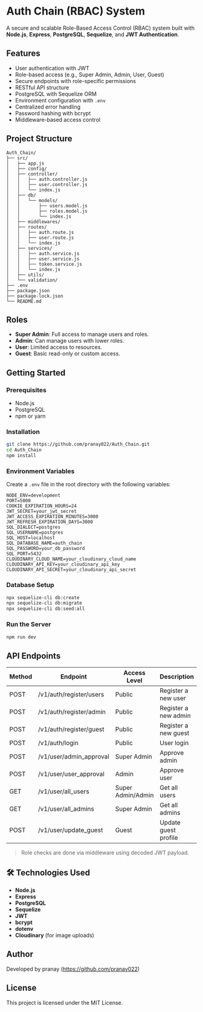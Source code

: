 # Auth Chain (RBAC) System

A secure and scalable Role-Based Access Control (RBAC) system built with **Node.js**, **Express**, **PostgreSQL**, **Sequelize**, and **JWT Authentication**.

## Features

- User authentication with JWT
- Role-based access (e.g., Super Admin, Admin, User, Guest)
- Secure endpoints with role-specific permissions
- RESTful API structure
- PostgreSQL with Sequelize ORM
- Environment configuration with `.env`
- Centralized error handling
- Password hashing with bcrypt
- Middleware-based access control

## Project Structure

```
Auth_Chain/
├── src/
│   ├── app.js
│   ├── config/
│   ├── controller/
│   │   ├── auth.controller.js
│   │   ├── user.controller.js
│   │   └── index.js
│   ├── db/
│   │   └── models/
│   │       ├── users.model.js
│   │       ├── roles.model.js
│   │       └── index.js
│   ├── middlewares/
│   ├── routes/
│   │   ├── auth.route.js
│   │   ├── user.route.js
│   │   └── index.js
│   ├── services/
│   │   ├── auth.service.js
│   │   ├── user.service.js
│   │   ├── token.service.js
│   │   └── index.js
│   ├── utils/
│   └── validation/
├── .env
├── package.json
├── package-lock.json
└── README.md
```

## Roles

- **Super Admin**: Full access to manage users and roles.
- **Admin**: Can manage users with lower roles.
- **User**: Limited access to resources.
- **Guest**: Basic read-only or custom access.

## Getting Started

### Prerequisites

- Node.js
- PostgreSQL
- npm or yarn

### Installation

```bash
git clone https://github.com/pranay022/Auth_Chain.git
cd Auth_Chain
npm install
```

### Environment Variables

Create a `.env` file in the root directory with the following variables:

```
NODE_ENV=development
PORT=5000
COOKIE_EXPIRATION_HOURS=24
JWT_SECRET=your_jwt_secret
JWT_ACCESS_EXPIRATION_MINUTES=3000
JWT_REFRESH_EXPIRATION_DAYS=3000
SQL_DIALECT=postgres
SQL_USERNAME=postgres
SQL_HOST=localhost
SQL_DATABASE_NAME=auth_chain
SQL_PASSWORD=your_db_password
SQL_PORT=5432
CLOUDINARY_CLOUD_NAME=your_cloudinary_cloud_name
CLOUDINARY_API_KEY=your_cloudinary_api_key
CLOUDINARY_API_SECRET=your_cloudinary_api_secret
```

### Database Setup

```bash
npx sequelize-cli db:create
npx sequelize-cli db:migrate
npx sequelize-cli db:seed:all
```

### Run the Server

```bash
npm run dev
```

## API Endpoints

| Method | Endpoint             | Access Level        | Description                  |
|--------|----------------------|---------------------|------------------------------|
| POST   | /v1/auth/register/users | Public              | Register a new user          |
| POST   | /v1/auth/register/admin | Public              | Register a new admin         |
| POST   | /v1/auth/register/guest | Public              | Register a new guest         |
| POST   | /v1/auth/login          | Public              | User login                   |
| POST   | /v1/user/admin_approval | Super Admin         | Approve admin                |
| POST   | /v1/user/user_approval  | Admin               | Approve user                 |
| GET    | /v1/user/all_users      | Super Admin/Admin   | Get all users                |
| GET    | /v1/user/all_admins     | Super Admin         | Get all admins               |
| POST   | /v1/user/update_guest   | Guest               | Update guest profile         |

> Role checks are done via middleware using decoded JWT payload.

## 🛠️ Technologies Used

- **Node.js**
- **Express**
- **PostgreSQL**
- **Sequelize**
- **JWT**
- **bcrypt**
- **dotenv**
- **Cloudinary** (for image uploads)

## Author

Developed by pranay (https://github.com/pranay022)

## License

This project is licensed under the MIT License.
